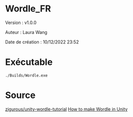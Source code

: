 # Wordle_FR

 Version : v1.0.0
 
 Auteur : Laura Wang 
 
 Date de création : 10/12/2022 23:52

 # Exécutable 

```./Builds/Wordle.exe```


# Source

[zigurous/unity-wordle-tutorial](https://github.com/zigurous/unity-wordle-tutorial)
[How to make Wordle in Unity](https://www.youtube.com/watch?v=Tbcgqz5lM38&ab_channel=Zigurous)
